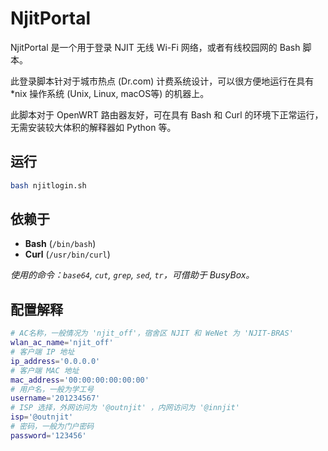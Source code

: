 # NjitPortal

NjitPortal 是一个用于登录 NJIT 无线 Wi-Fi 网络，或者有线校园网的 Bash 脚本。

此登录脚本针对于城市热点 (Dr.com) 计费系统设计，可以很方便地运行在具有 *nix 操作系统 (Unix, Linux, macOS等) 的机器上。

此脚本对于 OpenWRT 路由器友好，可在具有 Bash 和 Curl 的环境下正常运行，无需安装较大体积的解释器如 Python 等。


## 运行
```bash
bash njitlogin.sh
```


## 依赖于

- **Bash** (`/bin/bash`)
- **Curl** (`/usr/bin/curl`)

*使用的命令：`base64`, `cut`, `grep`, `sed`, `tr`，可借助于 BusyBox。*


## 配置解释

```bash
# AC名称，一般情况为 'njit_off'，宿舍区 NJIT 和 WeNet 为 'NJIT-BRAS'
wlan_ac_name='njit_off'
# 客户端 IP 地址
ip_address='0.0.0.0'
# 客户端 MAC 地址
mac_address='00:00:00:00:00:00'
# 用户名，一般为学工号
username='201234567'
# ISP 选择，外网访问为 '@outnjit' ，内网访问为 '@innjit'
isp='@outnjit'
# 密码，一般为门户密码
password='123456'
```

